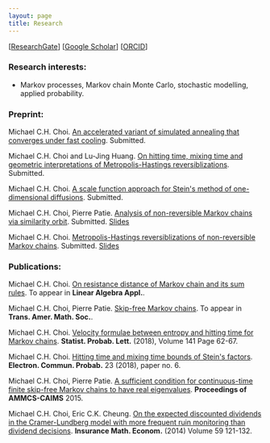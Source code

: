 ```yaml
---
layout: page
title: Research 
---
```

\[[ResearchGate](https://www.researchgate.net/profile/Michael_Chek_Hin_Choi)\] \[[Google Scholar](https://scholar.google.com.hk/citations?view_op=list_works&hl=en&user=lNt8be0AAAAJ)\] \[[ORCID](https://orcid.org/0000-0003-0309-3217)\]

### Research interests:

- Markov processes, Markov chain Monte Carlo, stochastic modelling, applied probability.

### Preprint: 

Michael C.H. Choi. [An accelerated variant of simulated annealing that converges under fast cooling](https://arxiv.org/abs/1901.10269). Submitted.

Michael C.H. Choi and Lu-Jing Huang. [On hitting time, mixing time and geometric interpretations of Metropolis-Hastings reversiblizations](https://arxiv.org/abs/1810.11763). Submitted. 

Michael C.H. Choi. [A scale function approach for Stein's method of one-dimensional diffusions](/menu/ScalefunctionSteinmethod.pdf). Submitted. 

Michael C.H. Choi, Pierre Patie. [Analysis of non-reversible Markov chains via similarity orbit](http://mchchoi.github.io/menu/paper.pdf). Submitted. [Slides](/menu/BExam_Michael.pdf)

Michael C.H. Choi. [Metropolis-Hastings reversiblizations of non-reversible Markov chains](https://arxiv.org/abs/1706.00068). Submitted. [Slides](/menu/BExam_Michael.pdf)

### Publications:

Michael C.H. Choi. [On resistance distance of Markov chain and its sum rules](https://www.researchgate.net/publication/331176043_On_resistance_distance_of_Markov_chain_and_its_sum_rules). To appear in **Linear Algebra Appl.**.

Michael C.H. Choi, Pierre Patie. [Skip-free Markov chains](https://doi.org/10.1090/tran/7773). To appear in **Trans. Amer. Math. Soc.**.

Michael C.H. Choi. [Velocity formulae between entropy and hitting time for Markov chains](https://www.sciencedirect.com/science/article/pii/S016771521830213X). **Statist. Probab. Lett.** (2018), Volume 141 Page 62-67.

Michael C.H. Choi. [Hitting time and mixing time bounds of Stein's factors](https://projecteuclid.org/euclid.ecp/1518663615#info). **Electron. Commun. Probab.** 23 (2018), paper no. 6.

Michael C.H. Choi, Pierre Patie. [A sufficient condition for continuous-time finite skip-free Markov chains to have real eigenvalues](http://link.springer.com/chapter/10.1007/978-3-319-30379-6_48). **Proceedings of AMMCS-CAIMS** 2015. 

Michael C.H. Choi, Eric C.K. Cheung. [On the expected discounted dividends in the Cramer-Lundberg model with more frequent ruin monitoring than dividend decisions](http://dx.doi.org/10.1016/j.insmatheco.2014.08.009). **Insurance Math. Econom.** (2014) Volume 59 121-132.



